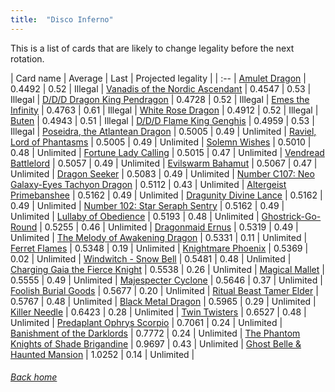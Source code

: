 ```yaml
---
title:  "Disco Inferno"
---
```


This is a list of cards that are likely to change legality before the next rotation.

| Card name | Average | Last | Projected legality |
| :-- |
[Amulet Dragon](https://db.ygoprodeck.com/card/?search=Amulet%20Dragon) | 0.4492 | 0.52 | Illegal |
[Vanadis of the Nordic Ascendant](https://db.ygoprodeck.com/card/?search=Vanadis%20of%20the%20Nordic%20Ascendant) | 0.4547 | 0.53 | Illegal |
[D/D/D Dragon King Pendragon](https://db.ygoprodeck.com/card/?search=D/D/D%20Dragon%20King%20Pendragon) | 0.4728 | 0.52 | Illegal |
[Emes the Infinity](https://db.ygoprodeck.com/card/?search=Emes%20the%20Infinity) | 0.4763 | 0.61 | Illegal |
[White Rose Dragon](https://db.ygoprodeck.com/card/?search=White%20Rose%20Dragon) | 0.4912 | 0.52 | Illegal |
[Buten](https://db.ygoprodeck.com/card/?search=Buten) | 0.4943 | 0.51 | Illegal |
[D/D/D Flame King Genghis](https://db.ygoprodeck.com/card/?search=D/D/D%20Flame%20King%20Genghis) | 0.4959 | 0.53 | Illegal |
[Poseidra, the Atlantean Dragon](https://db.ygoprodeck.com/card/?search=Poseidra,%20the%20Atlantean%20Dragon) | 0.5005 | 0.49 | Unlimited |
[Raviel, Lord of Phantasms](https://db.ygoprodeck.com/card/?search=Raviel,%20Lord%20of%20Phantasms) | 0.5005 | 0.49 | Unlimited |
[Solemn Wishes](https://db.ygoprodeck.com/card/?search=Solemn%20Wishes) | 0.5010 | 0.48 | Unlimited |
[Fortune Lady Calling](https://db.ygoprodeck.com/card/?search=Fortune%20Lady%20Calling) | 0.5015 | 0.47 | Unlimited |
[Vendread Battlelord](https://db.ygoprodeck.com/card/?search=Vendread%20Battlelord) | 0.5057 | 0.49 | Unlimited |
[Evilswarm Bahamut](https://db.ygoprodeck.com/card/?search=Evilswarm%20Bahamut) | 0.5067 | 0.47 | Unlimited |
[Dragon Seeker](https://db.ygoprodeck.com/card/?search=Dragon%20Seeker) | 0.5083 | 0.49 | Unlimited |
[Number C107: Neo Galaxy-Eyes Tachyon Dragon](https://db.ygoprodeck.com/card/?search=Number%20C107:%20Neo%20Galaxy-Eyes%20Tachyon%20Dragon) | 0.5112 | 0.43 | Unlimited |
[Altergeist Primebanshee](https://db.ygoprodeck.com/card/?search=Altergeist%20Primebanshee) | 0.5162 | 0.49 | Unlimited |
[Dragunity Divine Lance](https://db.ygoprodeck.com/card/?search=Dragunity%20Divine%20Lance) | 0.5162 | 0.49 | Unlimited |
[Number 102: Star Seraph Sentry](https://db.ygoprodeck.com/card/?search=Number%20102:%20Star%20Seraph%20Sentry) | 0.5162 | 0.49 | Unlimited |
[Lullaby of Obedience](https://db.ygoprodeck.com/card/?search=Lullaby%20of%20Obedience) | 0.5193 | 0.48 | Unlimited |
[Ghostrick-Go-Round](https://db.ygoprodeck.com/card/?search=Ghostrick-Go-Round) | 0.5255 | 0.46 | Unlimited |
[Dragonmaid Ernus](https://db.ygoprodeck.com/card/?search=Dragonmaid%20Ernus) | 0.5319 | 0.49 | Unlimited |
[The Melody of Awakening Dragon](https://db.ygoprodeck.com/card/?search=The%20Melody%20of%20Awakening%20Dragon) | 0.5331 | 0.11 | Unlimited |
[Ferret Flames](https://db.ygoprodeck.com/card/?search=Ferret%20Flames) | 0.5348 | 0.19 | Unlimited |
[Knightmare Phoenix](https://db.ygoprodeck.com/card/?search=Knightmare%20Phoenix) | 0.5369 | 0.02 | Unlimited |
[Windwitch - Snow Bell](https://db.ygoprodeck.com/card/?search=Windwitch%20-%20Snow%20Bell) | 0.5481 | 0.48 | Unlimited |
[Charging Gaia the Fierce Knight](https://db.ygoprodeck.com/card/?search=Charging%20Gaia%20the%20Fierce%20Knight) | 0.5538 | 0.26 | Unlimited |
[Magical Mallet](https://db.ygoprodeck.com/card/?search=Magical%20Mallet) | 0.5555 | 0.49 | Unlimited |
[Majespecter Cyclone](https://db.ygoprodeck.com/card/?search=Majespecter%20Cyclone) | 0.5646 | 0.37 | Unlimited |
[Foolish Burial Goods](https://db.ygoprodeck.com/card/?search=Foolish%20Burial%20Goods) | 0.5677 | 0.20 | Unlimited |
[Ritual Beast Tamer Elder](https://db.ygoprodeck.com/card/?search=Ritual%20Beast%20Tamer%20Elder) | 0.5767 | 0.48 | Unlimited |
[Black Metal Dragon](https://db.ygoprodeck.com/card/?search=Black%20Metal%20Dragon) | 0.5965 | 0.29 | Unlimited |
[Killer Needle](https://db.ygoprodeck.com/card/?search=Killer%20Needle) | 0.6423 | 0.28 | Unlimited |
[Twin Twisters](https://db.ygoprodeck.com/card/?search=Twin%20Twisters) | 0.6527 | 0.48 | Unlimited |
[Predaplant Ophrys Scorpio](https://db.ygoprodeck.com/card/?search=Predaplant%20Ophrys%20Scorpio) | 0.7061 | 0.24 | Unlimited |
[Banishment of the Darklords](https://db.ygoprodeck.com/card/?search=Banishment%20of%20the%20Darklords) | 0.7772 | 0.24 | Unlimited |
[The Phantom Knights of Shade Brigandine](https://db.ygoprodeck.com/card/?search=The%20Phantom%20Knights%20of%20Shade%20Brigandine) | 0.9697 | 0.43 | Unlimited |
[Ghost Belle & Haunted Mansion](https://db.ygoprodeck.com/card/?search=Ghost%20Belle%20%26%20Haunted%20Mansion) | 1.0252 | 0.14 | Unlimited |

###### [Back home](index)